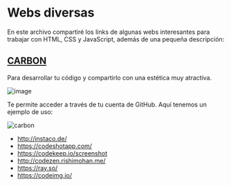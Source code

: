 # Webs diversas

En este archivo compartiré los links de algunas webs interesantes para trabajar con HTML, CSS y JavaScript, además de una pequeña descripción:

## [CARBON](https://carbon.now.sh/?fbclid=IwAR1zOlNoRJ7nckdnJY9Vq-aEIbpjhpNf6HMG05C1gHaPfC2Rh_mH8JsryUM)

Para desarrollar tu código y compartirlo con una estética muy atractiva.

![image](https://user-images.githubusercontent.com/82242888/114538601-d97d0580-9c53-11eb-8802-26c4124f3ed2.png)

Te permite acceder a través de tu cuenta de GitHub. Aquí tenemos un ejemplo de uso:

![carbon](https://user-images.githubusercontent.com/82242888/114539096-688a1d80-9c54-11eb-92c0-1e72d58c3cfb.png)

- http://instaco.de/
- https://codeshotapp.com/
- https://codekeep.io/screenshot
- http://codezen.rishimohan.me/
- https://ray.so/
- https://codeimg.io/

